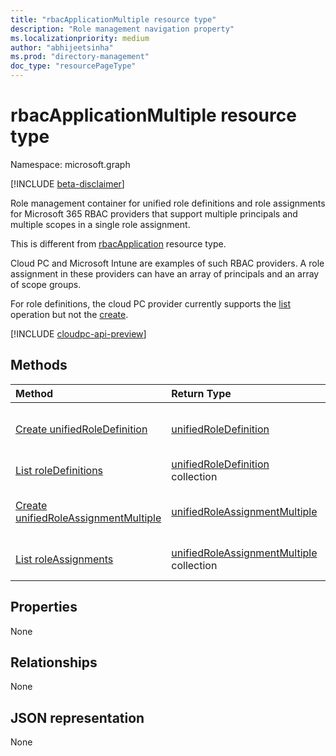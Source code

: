 ```yaml
---
title: "rbacApplicationMultiple resource type"
description: "Role management navigation property"
ms.localizationpriority: medium
author: "abhijeetsinha"
ms.prod: "directory-management"
doc_type: "resourcePageType"
---
```


# rbacApplicationMultiple resource type

Namespace: microsoft.graph

[!INCLUDE [beta-disclaimer](../../includes/beta-disclaimer.md)]

Role management container for unified role definitions and role assignments for Microsoft 365 RBAC providers that support multiple principals and multiple scopes in a single role assignment. 

This is different from [rbacApplication](rbacapplication.md) resource type. 

Cloud PC and Microsoft Intune are examples of such RBAC providers. A role assignment in these providers can have an array of principals and an array of scope groups.

For role definitions, the cloud PC provider currently supports the [list](../api/rbacapplication-list-roledefinitions.md) operation but not the [create](../api/rbacapplication-post-roledefinitions.md).

[!INCLUDE [cloudpc-api-preview](../../includes/cloudpc-api-preview.md)]

## Methods

| Method       | Return Type | Description |
|:-------------|:------------|:------------|
| [Create unifiedRoleDefinition](../api/rbacapplication-post-roledefinitions.md) | [unifiedRoleDefinition](unifiedroledefinition.md) | Create a new unifiedRoleDefinition by posting to the roleDefinitions collection. |
| [List roleDefinitions](../api/rbacapplication-list-roledefinitions.md) | [unifiedRoleDefinition](unifiedroledefinition.md) collection | Get a unifiedRoleDefinition object collection. |
| [Create unifiedRoleAssignmentMultiple](../api/rbacapplicationmultiple-post-roleassignments.md) | [unifiedRoleAssignmentMultiple](unifiedroleassignmentmultiple.md) | Create a new unifiedRoleAssignmentMultiple by posting to the roleAssignments collection. |
| [List roleAssignments](../api/rbacapplicationmultiple-list-roleassignments.md) | [unifiedRoleAssignmentMultiple](unifiedroleassignmentmultiple.md) collection | Get unifiedRoleAssignmentMultiple object collection. |

## Properties

None

## Relationships

None

## JSON representation

None

<!-- uuid: 16cd6b66-4b1a-43a1-adaf-3a886856ed98
2019-02-04 14:57:30 UTC -->
<!-- {
  "type": "#page.annotation",
  "description": "rbacApplicationMultiple resource",
  "keywords": "",
  "section": "documentation",
  "tocPath": ""
}-->


